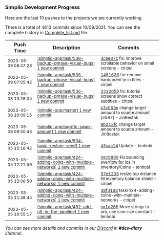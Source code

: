 
### Simplio Development Progress

Here are the last 10 pushes to the projects we are currently working.

There is a total of 4813 commits since 10/09/2021. You can see the complete history in
 [Complete_list.md](Complete_list.md) file.

| Push Time | Description | Commits |
| --- | --- | --- |
| <sub>2023-05-09 08:47:28</sub> | <sub>[[simplio-app:task/536\-backup\-phrase\-visual\-bugs] 1 new commit](https://github.com/SimplioOfficial/simplio-app/commit/3cee87c3372326a786d8560b1c81d60f5778c56d)</sub> | <sub>[3cee87c](https://github.com/SimplioOfficial/simplio-app/commit/3cee87c3372326a786d8560b1c81d60f5778c56d) fix: improve scrollable behavior on small screens - ciripel</sub> |
| <sub>2023-05-09 07:05:42</sub> | <sub>[[simplio-app:task/536\-backup\-phrase\-visual\-bugs] 1 new commit](https://github.com/SimplioOfficial/simplio-app/commit/1451636e8c1111300cdcee839bd06ca53f8200de)</sub> | <sub>[1451636](https://github.com/SimplioOfficial/simplio-app/commit/1451636e8c1111300cdcee839bd06ca53f8200de) fix: remove hardcoded \n in titles - ciripel</sub> |
| <sub>2023-05-08 13:26:05</sub> | <sub>[[simplio-app:task/536\-backup\-phrase\-visual\-bugs] 1 new commit](https://github.com/SimplioOfficial/simplio-app/commit/2322d58b3a2673270726f709ace6cbee3c54e186)</sub> | <sub>[2322d58](https://github.com/SimplioOfficial/simplio-app/commit/2322d58b3a2673270726f709ace6cbee3c54e186) fix: tutorial screens show correct subtitles - ciripel</sub> |
| <sub>2023-05-08 10:09:15</sub> | <sub>[[simplio-app:master] 1 new commit](https://github.com/SimplioOfficial/simplio-app/commit/c3c063e23212b7ff0d658de21e2200565e876947)</sub> | <sub>[c3c063e](https://github.com/SimplioOfficial/simplio-app/commit/c3c063e23212b7ff0d658de21e2200565e876947) change target amount to source amount (#567) - JiriBestak</sub> |
| <sub>2023-05-08 09:50:43</sub> | <sub>[[simplio-app:bug/fix\-swap\-amount] 1 new commit](https://github.com/SimplioOfficial/simplio-app/commit/9b213fc48bd0e637fd5d0f2a840f03ad092b2fb8)</sub> | <sub>[9b213fc](https://github.com/SimplioOfficial/simplio-app/commit/9b213fc48bd0e637fd5d0f2a840f03ad092b2fb8) change target amount to source amount - JiriBestak</sub> |
| <sub>2023-05-05 15:16:42</sub> | <sub>[[simplio-app:task/534\-basic\-restore\-seed] 1 new commit](https://github.com/SimplioOfficial/simplio-app/commit/d3caa14c20f0ab17176be03f62d20eb0b189ee09)</sub> | <sub>[d3caa14](https://github.com/SimplioOfficial/simplio-app/commit/d3caa14c20f0ab17176be03f62d20eb0b189ee09) Update - tenhobi</sub> |
| <sub>2023-05-05 12:21:59</sub> | <sub>[[simplio-app:task/424\-adding\-coins\-with\-multiple\-networks] 1 new commit](https://github.com/SimplioOfficial/simplio-app/commit/0ec9889ad5fc442fcb2310142c9ceca7504b3965)</sub> | <sub>[0ec9889](https://github.com/SimplioOfficial/simplio-app/commit/0ec9889ad5fc442fcb2310142c9ceca7504b3965) Fix bouncing overflow for ios in Inventory/Coins - tenhobi</sub> |
| <sub>2023-05-05 12:06:50</sub> | <sub>[[simplio-app:task/424\-adding\-coins\-with\-multiple\-networks] 1 new commit](https://github.com/SimplioOfficial/simplio-app/commit/57e12353d88e9fcb64867aaa7b9d2aff3a136e3d)</sub> | <sub>[57e1235](https://github.com/SimplioOfficial/simplio-app/commit/57e12353d88e9fcb64867aaa7b9d2aff3a136e3d) resize top distance till inventory balance shield - ciripel</sub> |
| <sub>2023-05-05 11:38:44</sub> | <sub>[[simplio-app:task/424\-adding\-coins\-with\-multiple\-networks] 1 new commit](https://github.com/SimplioOfficial/simplio-app/commit/38f31d6abfb170f7daf620c5c835c7be1c3907b7)</sub> | <sub>[38f31d6](https://github.com/SimplioOfficial/simplio-app/commit/38f31d6abfb170f7daf620c5c835c7be1c3907b7) task/424-adding-coins-with-multiple-networks - ciripel</sub> |
| <sub>2023-05-05 10:55:17</sub> | <sub>[[simplio-app:task/492\-add\-nft\-in\-the\-pipeline] 1 new commit](https://github.com/SimplioOfficial/simplio-app/commit/ea1d269c801d464c03cfb25889afbb5325024d28)</sub> | <sub>[ea1d269](https://github.com/SimplioOfficial/simplio-app/commit/ea1d269c801d464c03cfb25889afbb5325024d28) Move strings to arb, use icon size constant - tenhobi</sub> |

_You can see more details and commits in our [Discord](https://discord.gg/aKhjuwZmdP) in **#dev-diary** channel._
